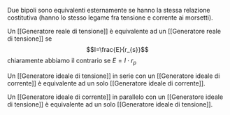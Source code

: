Due bipoli sono equivalenti esternamente se hanno la stessa relazione costitutiva (hanno lo stesso legame fra tensione e corrente ai morsetti).

Un [[Generatore reale di tensione]] è equivalente ad un [[Generatore reale di tensione]] se
$$I=\frac{E}{r_{s}}$$
chiaramente abbiamo il contrario se $E = I\cdot r_{p}$

Un [[Generatore ideale di tensione]] in serie con un [[Generatore ideale di corrente]] è equivalente ad un solo [[Generatore ideale di corrente]].

Un [[Generatore ideale di corrente]] in parallelo con un [[Generatore ideale di tensione]] è equivalente ad un solo [[Generatore ideale di tensione]].

